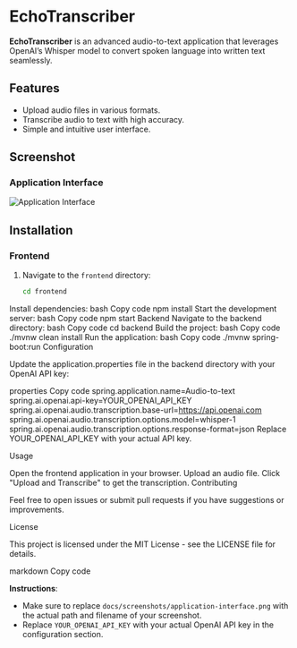 # EchoTranscriber

**EchoTranscriber** is an advanced audio-to-text application that leverages OpenAI’s Whisper model to convert spoken language into written text seamlessly.

## Features

- Upload audio files in various formats.
- Transcribe audio to text with high accuracy.
- Simple and intuitive user interface.

## Screenshot

### Application Interface

![Application Interface](screenshots/application-interface.png)

## Installation

### Frontend

1. Navigate to the `frontend` directory:
   ```bash
   cd frontend
Install dependencies:
bash
Copy code
npm install
Start the development server:
bash
Copy code
npm start
Backend
Navigate to the backend directory:
bash
Copy code
cd backend
Build the project:
bash
Copy code
./mvnw clean install
Run the application:
bash
Copy code
./mvnw spring-boot:run
Configuration

Update the application.properties file in the backend directory with your OpenAI API key:

properties
Copy code
spring.application.name=Audio-to-text
spring.ai.openai.api-key=YOUR_OPENAI_API_KEY
spring.ai.openai.audio.transcription.base-url=https://api.openai.com
spring.ai.openai.audio.transcription.options.model=whisper-1
spring.ai.openai.audio.transcription.options.response-format=json
Replace YOUR_OPENAI_API_KEY with your actual API key.

Usage

Open the frontend application in your browser.
Upload an audio file.
Click "Upload and Transcribe" to get the transcription.
Contributing

Feel free to open issues or submit pull requests if you have suggestions or improvements.

License

This project is licensed under the MIT License - see the LICENSE file for details.

markdown
Copy code

**Instructions**:
- Make sure to replace `docs/screenshots/application-interface.png` with the actual path and filename of your screenshot.
- Replace `YOUR_OPENAI_API_KEY` with your actual OpenAI API key in the configuration section.
